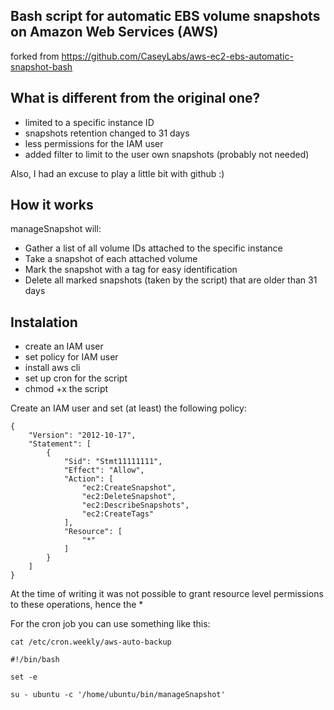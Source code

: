 Bash script for automatic EBS volume snapshots on Amazon Web Services (AWS)
------------------------------------------

forked from https://github.com/CaseyLabs/aws-ec2-ebs-automatic-snapshot-bash

What is different from the original one?
-------

- limited to a specific instance ID
- snapshots retention changed to 31 days
- less permissions for the IAM user
- added filter to limit to the user own snapshots (probably not needed)

Also, I had an excuse to play a little bit with github :)


How it works
-------

manageSnapshot will:
- Gather a list of all volume IDs attached to the specific instance
- Take a snapshot of each attached volume
- Mark the snapshot with a tag for easy identification
- Delete all marked snapshots (taken by the script) that are older than 31 days



Instalation
-------

- create an IAM user
- set policy for IAM user
- install aws cli
- set up cron for the script
- chmod +x the script

Create an IAM user and set (at least) the following policy:

```
{
    "Version": "2012-10-17",
    "Statement": [
        {
            "Sid": "Stmt11111111",
            "Effect": "Allow",
            "Action": [
                "ec2:CreateSnapshot",
                "ec2:DeleteSnapshot",
                "ec2:DescribeSnapshots",
                "ec2:CreateTags"
            ],
            "Resource": [
                "*"
            ]
        }
    ]
}
```
At the time of writing it was not possible to grant resource level permissions to these operations, hence the *


For the cron job you can use something like this:
```
cat /etc/cron.weekly/aws-auto-backup

#!/bin/bash

set -e

su - ubuntu -c '/home/ubuntu/bin/manageSnapshot'
```

